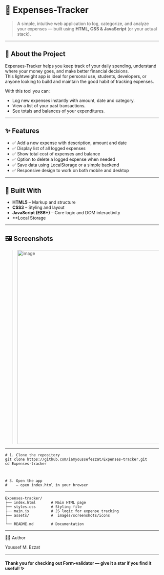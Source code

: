 # 🧾 Expenses-Tracker

> A simple, intuitive web application to log, categorize, and analyze your expenses — built using **HTML, CSS & JavaScript** (or your actual stack).

---


## 🧠 About the Project  
Expenses-Tracker helps you keep track of your daily spending, understand where your money goes, and make better financial decisions.  
This lightweight app is ideal for personal use, students, developers, or anyone looking to build and maintain the good habit of tracking expenses.

With this tool you can:
- Log new expenses instantly with amount, date and category.  
- View a list of your past transactions.  
- See totals and balances of your expenditures.  

---

## ✨ Features  
- ✅ Add a new expense with description, amount and date  
- ✅ Display list of all logged expenses  
- ✅ Show total cost of expenses and balance 
- ✅ Option to delete a logged expense when needed  
- ✅  Save data using LocalStorage or a simple backend  
- ✅ Responsive design to work on both mobile and desktop  

---

## 🧱 Built With  
- **HTML5** – Markup and structure  
- **CSS3** – Styling and layout  
- **JavaScript (ES6+)** – Core logic and DOM interactivity  
- **Local Storage 


---

## 🖼️ Screenshots  
> <img width="910" height="633" alt="image" src="https://github.com/user-attachments/assets/a1a8b012-5110-47c9-bc68-47e281ac0f86" />

----
```
# 1. Clone the repository
git clone https://github.com/iamyoussefezzat/Expenses-tracker.git
cd Expenses-tracker



# 3. Open the app 
#    – open index.html in your browser  

```
-----
```
Expenses-tracker/
├── index.html       # Main HTML page  
├── styles.css       # Styling file  
├── main.js          # JS logic for expense tracking  
├── assets/          #  images/screenshots/icons  
│   
└── README.md        # Documentation

```
-----
🧑‍💻 Author

Youssef M. Ezzat 

-----
<h4 align"center">  Thank you for checking out Form-validator — give it a star if you find it useful! ✨ </h4>

